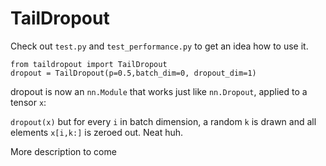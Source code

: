 # TailDropout

Check out `test.py` and `test_performance.py` to get an idea how to use it.


```
from taildropout import TailDropout
dropout = TailDropout(p=0.5,batch_dim=0, dropout_dim=1)
````
dropout is now an `nn.Module` that works just like `nn.Dropout`, applied to a tensor `x`: 

`dropout(x)` but for every `i` in batch dimension, a random `k` is drawn and all elements  `x[i,k:]` is zeroed out. Neat huh.

More description to come